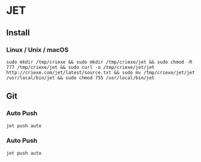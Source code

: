 # JET

## Install

### Linux / Unix / macOS
```
sudo mkdir /tmp/criexe && sudo mkdir /tmp/criexe/jet && sudo chmod -R 777 /tmp/criexe/jet && sudo curl -o /tmp/criexe/jet/jet http://criexe.com/jet/latest/source.txt && sudo mv /tmp/criexe/jet/jet /usr/local/bin/jet && sudo chmod 755 /usr/local/bin/jet
``` 

## Git

### Auto Push
```jet push auto```


### Auto Push
```jet push auto```